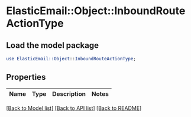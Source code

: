 # ElasticEmail::Object::InboundRouteActionType

## Load the model package
```perl
use ElasticEmail::Object::InboundRouteActionType;
```

## Properties
Name | Type | Description | Notes
------------ | ------------- | ------------- | -------------

[[Back to Model list]](../README.md#documentation-for-models) [[Back to API list]](../README.md#documentation-for-api-endpoints) [[Back to README]](../README.md)


